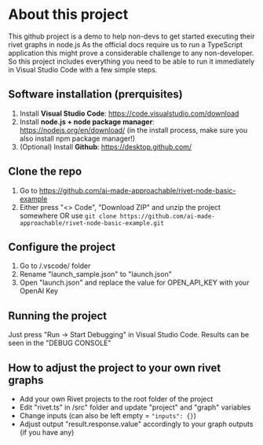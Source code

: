 # About this project
This github project is a demo to help non-devs to get started executing their rivet graphs in node.js
As the official docs require us to run a TypeScript application this might prove a considerable challenge to any non-developer. So this project includes everything you need to be able to run it immediately in Visual Studio Code with a few simple steps.

## Software installation (prerquisites)
1. Install **Visual Studio Code**: https://code.visualstudio.com/download
2. Install **node.js + node package manager**: https://nodejs.org/en/download/ 
 (in the install process, make sure you also install npm package manager!)
3. (Optional) Install **Github**: https://desktop.github.com/

## Clone the repo
1. Go to https://github.com/ai-made-approachable/rivet-node-basic-example
1. Either press "<> Code", "Download ZIP" and unzip the project somewhere OR use ```git clone https://github.com/ai-made-approachable/rivet-node-basic-example.git```

## Configure the project
1. Go to /.vscode/ folder
2. Rename "launch_sample.json" to "launch.json"
3. Open "launch.json" and replace the value for OPEN_API_KEY with your OpenAI Key

## Running the project
Just press "Run -> Start Debugging" in Visual Studio Code. Results can be seen in the "DEBUG CONSOLE"

## How to adjust the project to your own rivet graphs
- Add your own Rivet projects to the root folder of the project
- Edit "rivet.ts" in /src" folder and update "project" and "graph" variables
- Change inputs (can also be left empty = ```"inputs": {}```)
- Adjust output "result.response.value" accordingly to your graph outputs (if you have any)
